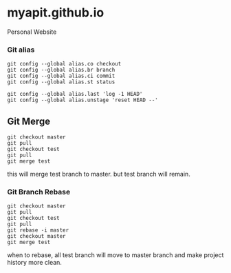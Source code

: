 # myapit.github.io
Personal Website

### Git alias
```
git config --global alias.co checkout
git config --global alias.br branch
git config --global alias.ci commit
git config --global alias.st status
```

```
git config --global alias.last 'log -1 HEAD'
git config --global alias.unstage 'reset HEAD --'
```


## Git Merge
```
git checkout master
git pull
git checkout test
git pull
git merge test
```
this will merge test branch to master. but test branch will remain.

### Git Branch Rebase
```
git checkout master
git pull
git checkout test
git pull
git rebase -i master
git checkout master
git merge test
```
when to rebase, all test branch will move to master branch and make project history more clean.
